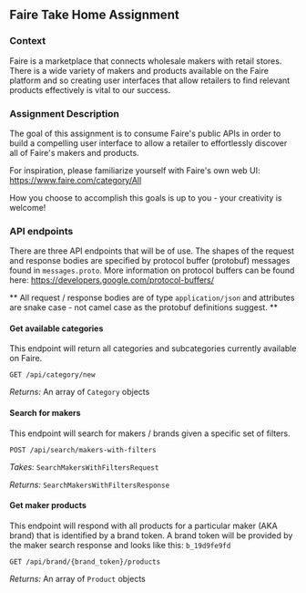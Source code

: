## Faire Take Home Assignment

### Context

Faire is a marketplace that connects wholesale makers with retail stores. There is a wide variety of makers and products available on the Faire platform and so creating user interfaces that allow retailers to find relevant products effectively is vital to our success.

### Assignment Description

The goal of this assignment is to consume Faire's public APIs in order to build a compelling user interface to allow a retailer to effortlessly discover all of Faire's makers and products.

For inspiration, please familiarize yourself with Faire's own web UI: https://www.faire.com/category/All

How you choose to accomplish this goals is up to you - your creativity is welcome!

### API endpoints

There are three API endpoints that will be of use. The shapes of the request and response bodies are specified by protocol buffer (protobuf) messages found in `messages.proto`. More information on protocol buffers can be found here: https://developers.google.com/protocol-buffers/

** All request / response bodies are of type `application/json` and attributes are snake case - not camel case as the protobuf definitions suggest. **

#### Get available categories

This endpoint will return all categories and subcategories currently available on Faire.

`GET /api/category/new`

_Returns:_ An array of `Category` objects

#### Search for makers

This endpoint will search for makers / brands given a specific set of filters.

`POST /api/search/makers-with-filters`

_Takes:_ `SearchMakersWithFiltersRequest`

_Returns:_ `SearchMakersWithFiltersResponse`

#### Get maker products

This endpoint will respond with all products for a particular maker (AKA brand) that is identified by a brand token. A brand token will be provided by the maker search response and looks like this: `b_19d9fe9fd`

`GET /api/brand/{brand_token}/products`

_Returns:_ An array of `Product` objects
